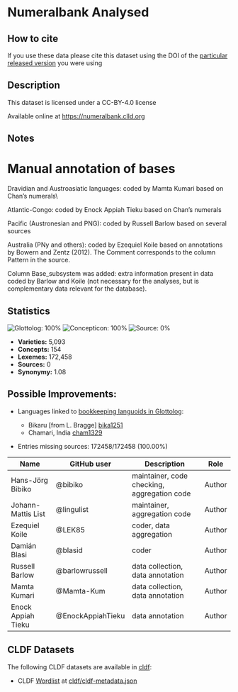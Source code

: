 # Numeralbank Analysed

## How to cite

If you use these data please cite
this dataset using the DOI of the [particular released version](../../releases/) you were using

## Description


This dataset is licensed under a CC-BY-4.0 license

Available online at https://numeralbank.clld.org

## Notes

# Manual annotation of bases

Dravidian and Austroasiatic languages: coded by Mamta Kumari based on Chan’s numerals\

Atlantic-Congo: coded by Enock Appiah Tieku based on Chan’s numerals

Pacific (Austronesian and PNG): coded by Russell Barlow based on several sources

Australia (PNy and others): coded by Ezequiel Koile based on annotations by Bowern and Zentz (2012). The Comment corresponds to the column Pattern in the source.

Column Base_subsystem was added: extra information present in data coded by Barlow and Koile (not necessary for the analyses, but is complementary data relevant for the database).



## Statistics


![Glottolog: 100%](https://img.shields.io/badge/Glottolog-100%25-brightgreen.svg "Glottolog: 100%")
![Concepticon: 100%](https://img.shields.io/badge/Concepticon-100%25-brightgreen.svg "Concepticon: 100%")
![Source: 0%](https://img.shields.io/badge/Source-0%25-red.svg "Source: 0%")

- **Varieties:** 5,093
- **Concepts:** 154
- **Lexemes:** 172,458
- **Sources:** 0
- **Synonymy:** 1.08

## Possible Improvements:

- Languages linked to [bookkeeping languoids in Glottolog](http://glottolog.org/glottolog/glottologinformation#bookkeepinglanguoids):
  - Bikaru [from L. Bragge] [bika1251](http://glottolog.org/resource/languoid/id/bika1251)
  - Chamari, India [cham1329](http://glottolog.org/resource/languoid/id/cham1329)


- Entries missing sources: 172458/172458 (100.00%)

Name               | GitHub user | Description               | Role
---                | ---         | ---                       | ---
Hans-Jörg Bibiko  | @bibiko  | maintainer, code checking, aggregation code | Author
Johann-Mattis List | @lingulist  | maintainer, aggregation code | Author
Ezequiel Koile | @LEK85 | coder, data aggregation | Author
Damián Blasi | @blasid | coder | Author
Russell Barlow | @barlowrussell | data collection, data annotation | Author
Mamta Kumari | @Mamta-Kum | data collection, data annotation | Author
Enock Appiah Tieku | @EnockAppiahTieku | data annotation | Author




## CLDF Datasets

The following CLDF datasets are available in [cldf](cldf):

- CLDF [Wordlist](https://github.com/cldf/cldf/tree/master/modules/Wordlist) at [cldf/cldf-metadata.json](cldf/cldf-metadata.json)